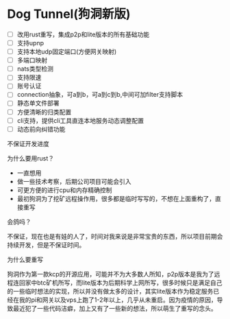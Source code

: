 # Dog Tunnel(狗洞新版)
- [ ] 改用rust重写，集成p2p和lite版本的所有基础功能
- [ ] 支持upnp
- [ ] 支持本地udp固定端口(方便网关映射)
- [ ] 多端口映射
- [ ] nats类型检测
- [ ] 支持限速
- [ ] 账号认证
- [ ] connection抽象，可a到b，可a到c到b,中间可加filter支持脚本
- [ ] 静态单文件部署
- [ ] 方便清晰的归类配置
- [ ] cli支持，提供cli工具直连本地服务动态调整配置
- [ ] 动态前向纠错功能

不保证开发进度



为什么要用rust？

- 一直想用
- 做一些技术考察，后期公司项目可能会引入
- 可更方便的进行cpu和内存精确控制
- 最初狗洞为了挖矿远程操作用，很多都是临时写写的，不想在上面重构了，直接重写

会鸽吗？

​	不保证，现在也是有娃的人了，时间对我来说是非常宝贵的东西，所以项目前期会持续开发，但是不保证时间。

为什么要重写

​	狗洞作为第一款kcp的开源应用，可能并不为大多数人所知，p2p版本是我为了远程连回家中btc矿机所写，而lite版本为后期科学上网所写，很多时候只是满足自己的一些临时想法的实现，所以并没有做太多的设计，其实lite版本作为稳定服务已经在我的pi和网关以及vps上跑了1-2年以上，几乎从未重启。因为疫情的原因，导致最近犯了一些代码洁癖，加上又有了一些新的想法，所以萌生了重写的念头。
